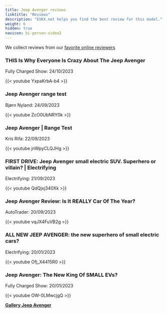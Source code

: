 ```yaml
---
title: Jeep Avenger reviews
linktitle: "Reviews"
description: "EVKX.net helps you find the best review for this model."
weight: 6
hidden: true
navicon: bi-person-video2
---
```

We collect reviews from our [favorite online reviewers](../../../../../guides/evreviewers/)

<div class="container text-center shadow p-2 pe-4 mb-5 bg-body-tertiary rounded border">
<h3>THIS Is Why Everyone Is Crazy About The Jeep Avenger</h3>
<p>Fully Charged Show: 24/10/2023</p>

{{< youtube YxpaKrbA-b4 >}}

</div>
<div class="container text-center shadow p-2 pe-4 mb-5 bg-body-tertiary rounded border">
<h3>Jeep Avenger range test</h3>
<p>Bjørn Nyland: 24/09/2023</p>

{{< youtube ZcO0UbNRY0k >}}

</div>
<div class="container text-center shadow p-2 pe-4 mb-5 bg-body-tertiary rounded border">
<h3>Jeep Avenger | Range Test</h3>
<p>Kris Rifa: 22/09/2023</p>

{{< youtube jnWpyCLQJHg >}}

</div>
<div class="container text-center shadow p-2 pe-4 mb-5 bg-body-tertiary rounded border">
<h3>FIRST DRIVE: Jeep Avenger small electric SUV. Superhero or villain? | Electrifying</h3>
<p>Electrifying: 21/09/2023</p>

{{< youtube QdQjxj340Xk >}}

</div>
<div class="container text-center shadow p-2 pe-4 mb-5 bg-body-tertiary rounded border">
<h3>Jeep Avenger Review: Is It REALLY Car Of The Year?</h3>
<p>AutoTrader: 20/09/2023</p>

{{< youtube vqJX4FuVB2g >}}

</div>
<div class="container text-center shadow p-2 pe-4 mb-5 bg-body-tertiary rounded border">
<h3>ALL NEW JEEP AVENGER: the new superhero of small electric cars?</h3>
<p>Electrifying: 20/01/2023</p>

{{< youtube Ofj_X4415R0 >}}

</div>
<div class="container text-center shadow p-2 pe-4 mb-5 bg-body-tertiary rounded border">
<h3>Jeep Avenger: The New King Of SMALL EVs?</h3>
<p>Fully Charged Show: 20/01/2023</p>

{{< youtube OW-0LMwcjgQ >}}

</div>
<div class="mt-3 mb-3">
<a href="../gallery/" class="text-decoration-none text-black">
<strong><i class="bi-arrow-left"></i>Gallery  </strong>
</a>
<a href="../" class="text-decoration-none text-black float-end">
<strong>Jeep Avenger <i class="bi-arrow-right"></i></strong>
</a>
</div>
